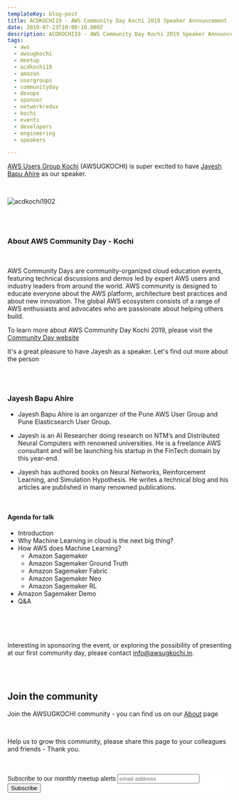 ```yaml
---
templateKey: blog-post
title: ACDKOCHI19 - AWS Community Day Kochi 2019 Speaker Announcement - Jayesh Bapu Ahire
date: 2019-07-23T10:00:10.000Z
description: ACDKOCHI19 - AWS Community Day Kochi 2019 Speaker Announcement - Jayesh Bapu Ahire
tags:
  - aws
  - awsugkochi
  - meetup
  - acdkochi19
  - amazon
  - usergroups
  - communityday
  - devops
  - sponsor
  - networkredux
  - kochi
  - events
  - developers
  - engineering
  - speakers

---
```


[AWS Users Group Kochi](https://awsugkochi.in) (AWSUGKOCHI) is super excited to have [Jayesh Bapu Ahire](https://www.linkedin.com/in/jayesh-ahire/) as our speaker.

<br>

![acdkochi1902](/img/awsugkochi-acdkochi19-speaker-jayesh.png)



<br> 
<br>

<h3> About AWS Community Day - Kochi </h3>

<br>

AWS Community Days are community-organized cloud education events, featuring technical discussions and demos led by expert AWS users and industry leaders from around the world. AWS community is designed to educate everyone about the AWS platform, architecture best practices and about new innovation. The global AWS ecosystem consists of a range of AWS enthusiasts and advocates who are passionate about helping others build.


To learn more about AWS Community Day Kochi 2019, please visit the [Community Day website](https://communityday.awsugkochi.in)


It's a great pleasure to have Jayesh as a speaker. Let's find out more about the person

<br> <br> 

<h3> Jayesh Bapu Ahire </h3>

- Jayesh Bapu Ahire is an organizer of the Pune AWS User Group and Pune Elasticsearch User Group. 

- Jayesh is an AI Researcher doing research on NTM’s and Distributed Neural Computers with renowned universities. He is a freelance AWS consultant and will be launching his startup in the FinTech domain by this year-end. 

- Jayesh has authored books on Neural Networks, Reinforcement Learning, and Simulation Hypothesis. He writes a technical blog and his articles are published in many renowned publications.

<br>

<h4> Agenda for talk </h4>

- Introduction 
- Why Machine Learning in cloud is the next big thing? 
- How AWS does Machine Learning? 
    -  Amazon Sagemaker
    -  Amazon Sagemaker Ground Truth
    -  Amazon Sagemaker Fabric
    -  Amazon Sagemaker Neo
    -  Amazon Sagemaker RL
- Amazon Sagemaker Demo 
- Q&A



<br> <br> <br> <br>
Interesting in sponsoring the event, or exploring the possibility of presenting at our first community day, please contact info@awsugkochi.in.


<br> <br>

## Join the community

Join the AWSUGKOCHI community - you can find us on our [About](https://awsugkochi.in/about) page

<br> 

Help us to grow this community, please share this page to your colleagues and friends - Thank you.

<br>
<br>

<!-- Begin Mailchimp Signup Form -->
<link href="//cdn-images.mailchimp.com/embedcode/slim-10_7.css" rel="stylesheet" type="text/css">
<style type="text/css">
	#mc_embed_signup{background:#fff; clear:left; font:14px Helvetica,Arial,sans-serif; }
	/* Add your own Mailchimp form style overrides in your site stylesheet or in this style block.
	   We recommend moving this block and the preceding CSS link to the HEAD of your HTML file. */
</style>
<div id="mc_embed_signup">
<form action="https://awsugkochi.us20.list-manage.com/subscribe/post?u=b4c4469413422365d2a2e5cf6&amp;id=d4837b9a16" method="post" id="mc-embedded-subscribe-form" name="mc-embedded-subscribe-form" class="validate" target="_blank" novalidate>
    <div id="mc_embed_signup_scroll">
	<label for="mce-EMAIL">Subscribe to our monthly meetup alerts</label>
	<input type="email" value="" name="EMAIL" class="email" id="mce-EMAIL" placeholder="email address" required>
    <!-- real people should not fill this in and expect good things - do not remove this or risk form bot signups-->
    <div style="position: absolute; left: -5000px;" aria-hidden="true"><input type="text" name="b_b4c4469413422365d2a2e5cf6_d4837b9a16" tabindex="-1" value=""></div>
    <div class="clear"><input type="submit" value="Subscribe" name="subscribe" id="mc-embedded-subscribe" class="button"></div>
    </div>
</form>
</div>

<!--End mc_embed_signup-->
